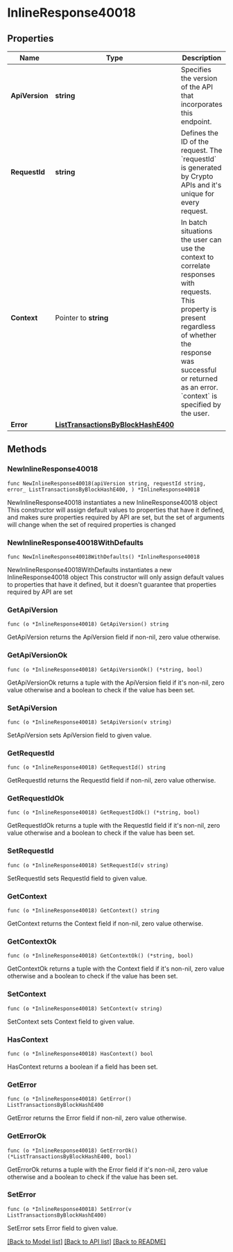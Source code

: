 # InlineResponse40018

## Properties

Name | Type | Description | Notes
------------ | ------------- | ------------- | -------------
**ApiVersion** | **string** | Specifies the version of the API that incorporates this endpoint. | 
**RequestId** | **string** | Defines the ID of the request. The &#x60;requestId&#x60; is generated by Crypto APIs and it&#39;s unique for every request. | 
**Context** | Pointer to **string** | In batch situations the user can use the context to correlate responses with requests. This property is present regardless of whether the response was successful or returned as an error. &#x60;context&#x60; is specified by the user. | [optional] 
**Error** | [**ListTransactionsByBlockHashE400**](ListTransactionsByBlockHashE400.md) |  | 

## Methods

### NewInlineResponse40018

`func NewInlineResponse40018(apiVersion string, requestId string, error_ ListTransactionsByBlockHashE400, ) *InlineResponse40018`

NewInlineResponse40018 instantiates a new InlineResponse40018 object
This constructor will assign default values to properties that have it defined,
and makes sure properties required by API are set, but the set of arguments
will change when the set of required properties is changed

### NewInlineResponse40018WithDefaults

`func NewInlineResponse40018WithDefaults() *InlineResponse40018`

NewInlineResponse40018WithDefaults instantiates a new InlineResponse40018 object
This constructor will only assign default values to properties that have it defined,
but it doesn't guarantee that properties required by API are set

### GetApiVersion

`func (o *InlineResponse40018) GetApiVersion() string`

GetApiVersion returns the ApiVersion field if non-nil, zero value otherwise.

### GetApiVersionOk

`func (o *InlineResponse40018) GetApiVersionOk() (*string, bool)`

GetApiVersionOk returns a tuple with the ApiVersion field if it's non-nil, zero value otherwise
and a boolean to check if the value has been set.

### SetApiVersion

`func (o *InlineResponse40018) SetApiVersion(v string)`

SetApiVersion sets ApiVersion field to given value.


### GetRequestId

`func (o *InlineResponse40018) GetRequestId() string`

GetRequestId returns the RequestId field if non-nil, zero value otherwise.

### GetRequestIdOk

`func (o *InlineResponse40018) GetRequestIdOk() (*string, bool)`

GetRequestIdOk returns a tuple with the RequestId field if it's non-nil, zero value otherwise
and a boolean to check if the value has been set.

### SetRequestId

`func (o *InlineResponse40018) SetRequestId(v string)`

SetRequestId sets RequestId field to given value.


### GetContext

`func (o *InlineResponse40018) GetContext() string`

GetContext returns the Context field if non-nil, zero value otherwise.

### GetContextOk

`func (o *InlineResponse40018) GetContextOk() (*string, bool)`

GetContextOk returns a tuple with the Context field if it's non-nil, zero value otherwise
and a boolean to check if the value has been set.

### SetContext

`func (o *InlineResponse40018) SetContext(v string)`

SetContext sets Context field to given value.

### HasContext

`func (o *InlineResponse40018) HasContext() bool`

HasContext returns a boolean if a field has been set.

### GetError

`func (o *InlineResponse40018) GetError() ListTransactionsByBlockHashE400`

GetError returns the Error field if non-nil, zero value otherwise.

### GetErrorOk

`func (o *InlineResponse40018) GetErrorOk() (*ListTransactionsByBlockHashE400, bool)`

GetErrorOk returns a tuple with the Error field if it's non-nil, zero value otherwise
and a boolean to check if the value has been set.

### SetError

`func (o *InlineResponse40018) SetError(v ListTransactionsByBlockHashE400)`

SetError sets Error field to given value.



[[Back to Model list]](../README.md#documentation-for-models) [[Back to API list]](../README.md#documentation-for-api-endpoints) [[Back to README]](../README.md)


